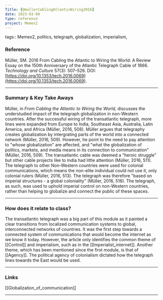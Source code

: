 ```yaml
---
Title: [@mullerCablingAtlanticWiring2016]
date: 2023-03-09
type: reference
project: Memex2
---
```


tags:: Memex2, politics, telegraph, globalization, imperialism, 

### Reference 

Müller, SM. 2016 From Cabling the Atlantic to Wiring the World: A Review Essay on the 150th Anniversary of the Atlantic Telegraph Cable of 1866. _Technology and Culture_ 57(3): 507–526. DOI: [https://doi.org/10.1353/tech.2016.0069](https://doi.org/10.1353/tech.2016.0069).

---

### Summary & Key Take Aways

Müller, in *From Cabling the Atlantic to Wiring the World,* discusses the understudied impact of the telegraph globalization in non-Western countries. After the successful wiring of the transatlantic telegraph, more lines were expanded from Europe to India, Southeast Asia, Australia, Latin America, and Africa (Müller, 2016, 508). Müller argues that telegraphy creates globalization by intergrating parts of the world into a connected network (Müller, 2016, 509). However, he point to the need to pay attention to "whose globalization" are affected, and "what the globalization of politics, markets, and media means in its connection to communication" (Müller, 2016, 509). The transatlantic cable was deemed a "heroic struggle" but other cable projects like to India had little attention (Müller, 2016, 511). The telegraph to other Non-Western countries were used for colonial communications, which means the non-elite individual could not use it, only colonial rulers (Müller, 2016, 513). The telegraph was therefore "based on imperial structures - a global coloniality" (Müller, 2016, 516). The telegraph, as such, was used to uphold imperial control on non-Western countries, rather than helping to globalize and connect the public of these spaces. 

--- 

### How does it relate to class?

The transatlantic telegraph was a big part of this module as it painted a clear transitions from localized communication systems to global, interconnected networks of countries. It was the first step towards a connected system of communications that would become the internet as we know it today. However, the article only identifies the common theme of [[Control]] and imperialism, such as in the [[Imperialist_internet]]. Another theme, which has been mentioned since the first module, is that of [[Agency]]. The political agency of colonialism dictated how the telegraph lines towards the East would be used. 

---

### Links

[[Globalization_of_communication]]

---
